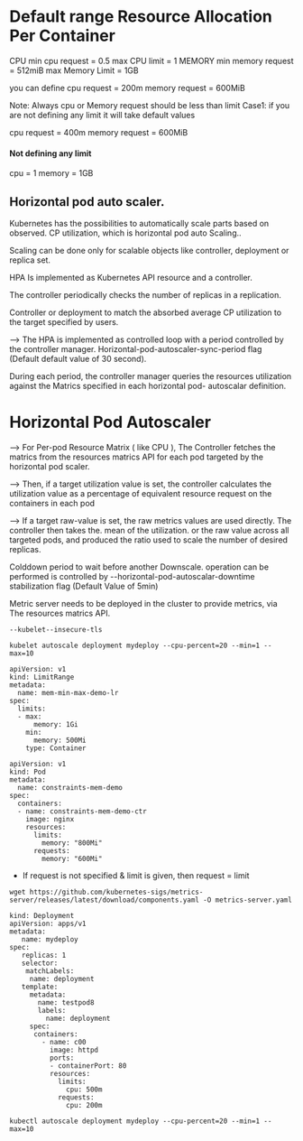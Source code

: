 # Default range Resource Allocation Per Container
CPU
min cpu request = 0.5
max CPU limit = 1
MEMORY
min memory request = 512miB
max Memory Limit = 1GB

you can define 
cpu request = 200m
memory request = 600MiB

Note: Always cpu or Memory request should be less than limit
 Case1: if you are not defining any limit it will take default values
 
 cpu request = 400m
 memory request = 600MiB
 #### Not defining any limit 
 cpu = 1
 memory = 1GB

## Horizontal pod auto scaler.

Kubernetes has the possibilities to automatically scale parts based on observed. CP utilization, which is horizontal pod auto Scaling..

Scaling can be done only for scalable objects like controller, deployment or replica set.

HPA Is implemented as Kubernetes API resource and a controller.

The controller periodically checks the number of replicas in a replication.

Controller or deployment to match the absorbed average CP utilization to the target specified by users.

--> The HPA is implemented as controlled loop with a period controlled by the controller manager. Horizontal-pod-autoscaler-sync-period flag (Default default value of 30 second).

During each period, the controller manager queries the resources utilization against the Matrics specified in each horizontal pod- autoscalar definition.

Horizontal Pod Autoscaler
=========================
--> For Per-pod Resource Matrix ( like CPU ), The Controller fetches the matrics from the resources matrics API for each pod targeted by the horizontal pod scaler.

--> Then, if a target utilization value is set, the controller calculates the utilization value as a percentage of equivalent resource request on the containers in each pod

--> If a target raw-value is set, the raw metrics values are used directly. The controller then takes the. mean of the utilization. or the raw value across all targeted pods, and produced the ratio used to scale the number of desired replicas.

Colddown period to wait before another Downscale. operation can be performed is controlled by --horizontal-pod-autoscalar-downtime stabilization flag (Default Value of 5min)

Metric server needs to be deployed in the cluster to provide metrics, via The resources matrics API.
```shell
--kubelet--insecure-tls
```
```shell
kubelet autoscale deployment mydeploy --cpu-percent=20 --min=1 --max=10
```
```shell
apiVersion: v1
kind: LimitRange
metadata:
  name: mem-min-max-demo-lr
spec:
  limits:
  - max:
      memory: 1Gi
    min:
      memory: 500Mi
    type: Container
```
```shell
apiVersion: v1
kind: Pod
metadata:
  name: constraints-mem-demo
spec:
  containers:
  - name: constraints-mem-demo-ctr
    image: nginx
    resources:
      limits:
        memory: "800Mi"
      requests:
        memory: "600Mi"
```

- If request is not specified & limit is given, then request = limit
```shell
wget https://github.com/kubernetes-sigs/metrics-server/releases/latest/download/components.yaml -O metrics-server.yaml
```
```shell
kind: Deployment
apiVersion: apps/v1
metadata:
   name: mydeploy
spec:
   replicas: 1
   selector:
    matchLabels:
     name: deployment
   template:
     metadata:
       name: testpod8
       labels:
         name: deployment
     spec:
      containers:
        - name: c00
          image: httpd
          ports:
          - containerPort: 80
          resources:
            limits:
              cpu: 500m
            requests:
              cpu: 200m
```
```shell
kubectl autoscale deployment mydeploy --cpu-percent=20 --min=1 --max=10
```
